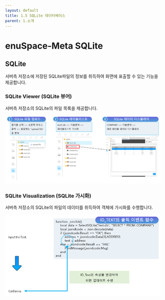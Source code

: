 ```yaml
---
layout: default
title: 1.5 SQLite 데이터베이스
parent: 1.소개
---
```


# enuSpace-Meta SQLite

## SQLite

서버측 저장소에 저장된 SQLite파일의 정보를 취득하여 화면에 표출할 수 있는 기능을 제공합니다.

### SQLite Viewer (SQLite 뷰어)

서버측 저장소의 SQLite의 파일 목록을 제공합니다.

![](./assets/meta_sqlite.png)

### SQLite Visualization (SQLite 가시화)

서버측 저장소의 SQLite의 파일의 데이터를 취득하여 객체에 가시화를 수행합니다.

![](./assets/meta_sqlite_visualization.png)
